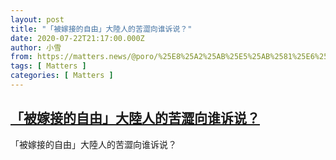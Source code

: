 ```yaml
---
layout: post
title: "「被嫁接的自由」大陸人的苦澀向谁诉说？"
date: 2020-07-22T21:17:00.000Z
author: 小雪
from: https://matters.news/@poro/%25E8%25A2%25AB%25E5%25AB%2581%25E6%258E%25A5%25E7%259A%2584%25E8%2587%25AA%25E7%2594%25B1-%25E5%25A4%25A7%25E9%2599%25B8%25E4%25BA%25BA%25E7%259A%2584%25E8%258B%25A6%25E6%25BE%2580%25E5%2590%2591%25E8%25B0%2581%25E8%25AF%2589%25E8%25AF%25B4-bafyreifgjt6ys6v4atfj4xdb7ulipqsyzhnmj7f2jcjjgf3fscluj7ss4e
tags: [ Matters ]
categories: [ Matters ]
---
```

<!--1595452620000-->
[「被嫁接的自由」大陸人的苦澀向谁诉说？](https://matters.news/@poro/%25E8%25A2%25AB%25E5%25AB%2581%25E6%258E%25A5%25E7%259A%2584%25E8%2587%25AA%25E7%2594%25B1-%25E5%25A4%25A7%25E9%2599%25B8%25E4%25BA%25BA%25E7%259A%2584%25E8%258B%25A6%25E6%25BE%2580%25E5%2590%2591%25E8%25B0%2581%25E8%25AF%2589%25E8%25AF%25B4-bafyreifgjt6ys6v4atfj4xdb7ulipqsyzhnmj7f2jcjjgf3fscluj7ss4e)
------

<div>
「被嫁接的自由」大陸人的苦澀向谁诉说？
</div>
